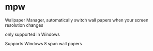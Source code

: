 mpw
===

Wallpaper Manager, automatically switch wall papers when your screen resolution changes

only supported in Windows

Supports Windows 8 span wall papers

